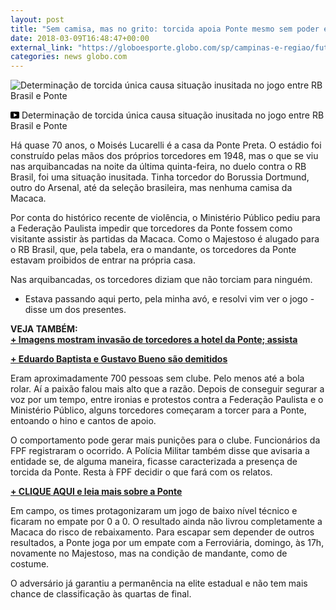 ```yaml
---
layout: post
title: "Sem camisa, mas no grito: torcida apoia Ponte mesmo sem poder entrar no estádio "
date: 2018-03-09T16:48:47+00:00
external_link: "https://globoesporte.globo.com/sp/campinas-e-regiao/futebol/times/ponte-preta/noticia/sem-camisa-mas-no-grito-torcida-apoia-ponte-mesmo-sem-poder-entrar-no-estadio.ghtml"
categories: news globo.com
---
```

 
 
 <meta itemprop="name" content="Determinação de torcida única causa situação inusitada no jogo entre RB Brasil e Ponte "> <meta itemprop="thumbnailUrl" content="https://s02.video.glbimg.com/x720/6565497.jpg"> <meta itemprop="datePublished" content="2018-03-09T16:35:12.253Z"> <meta itemprop="uploadDate" content="2018-03-09T16:35:12.253Z"> 

 

 
  ![Determinação de torcida única causa situação inusitada no jogo entre RB Brasil e Ponte](https://s02.video.glbimg.com/x720/6565497.jpg "Determinação de torcida única causa situação inusitada no jogo entre RB Brasil e Ponte ") 
 
 
 

_<svg xmlns="http://www.w3.org/2000/svg" width="14px" height="11px" viewbox="0 0 14 11"><path d="M14,9.16666667 C14,10.175 13.19,11 12.2,11 L1.8,11 C0.81,11 0,10.175 0,9.16666667 L0,1.83333333 C0,0.825 0.81,0 1.8,0 L12.2,0 C13.19,0 14,0.825 14,1.83333333 L14,9.16666667 Z M10.6,5.5 L5.2,2.5025 L5.2,8.48833333 L10.6,5.5 L10.6,5.5 Z" id="Shape"></path></svg>_ Determinação de torcida única causa situação inusitada no jogo entre RB Brasil e Ponte

 
 
 
 
 

 
 
 
 

Há quase 70 anos, o Moisés Lucarelli é a casa da Ponte Preta. O estádio foi construído pelas mãos dos próprios torcedores em 1948, mas o que se viu nas arquibancadas na noite da última quinta-feira, no duelo contra o RB Brasil, foi uma situação inusitada. Tinha torcedor do Borussia Dortmund, outro do Arsenal, até da seleção brasileira, mas nenhuma camisa da Macaca.

 
 
 

Por conta do histórico recente de violência, o Ministério Público pediu para a Federação Paulista impedir que torcedores da Ponte fossem como visitante assistir às partidas da Macaca. Como o Majestoso é alugado para o RB Brasil, que, pela tabela, era o mandante, os torcedores da Ponte estavam proibidos de entrar na própria casa.

 
 
 

Nas arquibancadas, os torcedores diziam que não torciam para ninguém.

 
 
 

- Estava passando aqui perto, pela minha avó, e resolvi vim ver o jogo - disse um dos presentes.

 
 
 

**VEJA TAMBÉM:**  
[**+ Imagens mostram invasão de torcedores a hotel da Ponte; assista**](https://globoesporte.globo.com/sp/campinas-e-regiao/futebol/times/ponte-preta/noticia/imagens-mostram-invasao-de-torcedores-a-hotel-da-ponte-preta-antes-de-jogo-assista.ghtml)

 
 
 

[**+ Eduardo Baptista e Gustavo Bueno são demitidos**](https://globoesporte.globo.com/sp/campinas-e-regiao/futebol/times/ponte-preta/noticia/ponte-preta-demite-eduardo-baptista-e-gustavo-bueno.ghtml)

 
 
 

Eram aproximadamente 700 pessoas sem clube. Pelo menos até a bola rolar. Aí a paixão falou mais alto que a razão. Depois de conseguir segurar a voz por um tempo, entre ironias e protestos contra a Federação Paulista e o Ministério Público, alguns torcedores começaram a torcer para a Ponte, entoando o hino e cantos de apoio.

 
 
 

O comportamento pode gerar mais punições para o clube. Funcionários da FPF registraram o ocorrido. A Polícia Militar também disse que avisaria a entidade se, de alguma maneira, ficasse caracterizada a presença de torcida da Ponte. Resta à FPF decidir o que fará com os relatos.

 
 
 

[**+ CLIQUE AQUI e leia mais sobre a Ponte**](http://globoesporte.globo.com/sp/campinas-e-regiao/futebol/times/ponte-preta/)

 
 
 

Em campo, os times protagonizaram um jogo de baixo nível técnico e ficaram no empate por 0 a 0. O resultado ainda não livrou completamente a Macaca do risco de rebaixamento. Para escapar sem depender de outros resultados, a Ponte joga por um empate com a Ferroviária, domingo, às 17h, novamente no Majestoso, mas na condição de mandante, como de costume.

 
 
 

 
 
 
 

O adversário já garantiu a permanência na elite estadual e não tem mais chance de classificação às quartas de final.

 
 
 
